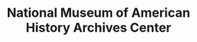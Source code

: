 ---
layout: repo
title: "National Museum of American History Archives Center"
id: 24579
permalink: repos/24579/
---